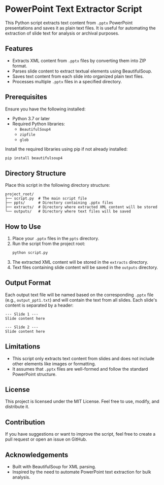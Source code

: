 # PowerPoint Text Extractor Script

This Python script extracts text content from `.pptx` PowerPoint presentations and saves it as plain text files. It is useful for automating the extraction of slide text for analysis or archival purposes.

## Features
- Extracts XML content from `.pptx` files by converting them into ZIP format.
- Parses slide content to extract textual elements using BeautifulSoup.
- Saves text content from each slide into organized plain text files.
- Processes multiple `.pptx` files in a specified directory.

## Prerequisites
Ensure you have the following installed:

- Python 3.7 or later
- Required Python libraries:
  - `BeautifulSoup4`
  - `zipfile`
  - `glob`

Install the required libraries using pip if not already installed:
```bash
pip install beautifulsoup4
```

## Directory Structure
Place this script in the following directory structure:

```
project_root/
├── script.py  # The main script file
├── ppts/      # Directory containing .pptx files
├── extracts/  # Directory where extracted XML content will be stored
└── outputs/   # Directory where text files will be saved
```

## How to Use

1. Place your `.pptx` files in the `ppts` directory.
2. Run the script from the project root:
   ```bash
   python script.py
   ```
3. The extracted XML content will be stored in the `extracts` directory.
4. Text files containing slide content will be saved in the `outputs` directory.

## Output Format
Each output text file will be named based on the corresponding `.pptx` file (e.g., `output_ppt1.txt`) and will contain the text from all slides. Each slide's content is separated by a header:

```
--- Slide 1 ---
Slide content here

--- Slide 2 ---
Slide content here
```

## Limitations
- This script only extracts text content from slides and does not include other elements like images or formatting.
- It assumes that `.pptx` files are well-formed and follow the standard PowerPoint structure.

## License
This project is licensed under the MIT License. Feel free to use, modify, and distribute it.

## Contribution
If you have suggestions or want to improve the script, feel free to create a pull request or open an issue on GitHub.

## Acknowledgements
- Built with BeautifulSoup for XML parsing.
- Inspired by the need to automate PowerPoint text extraction for bulk analysis.

